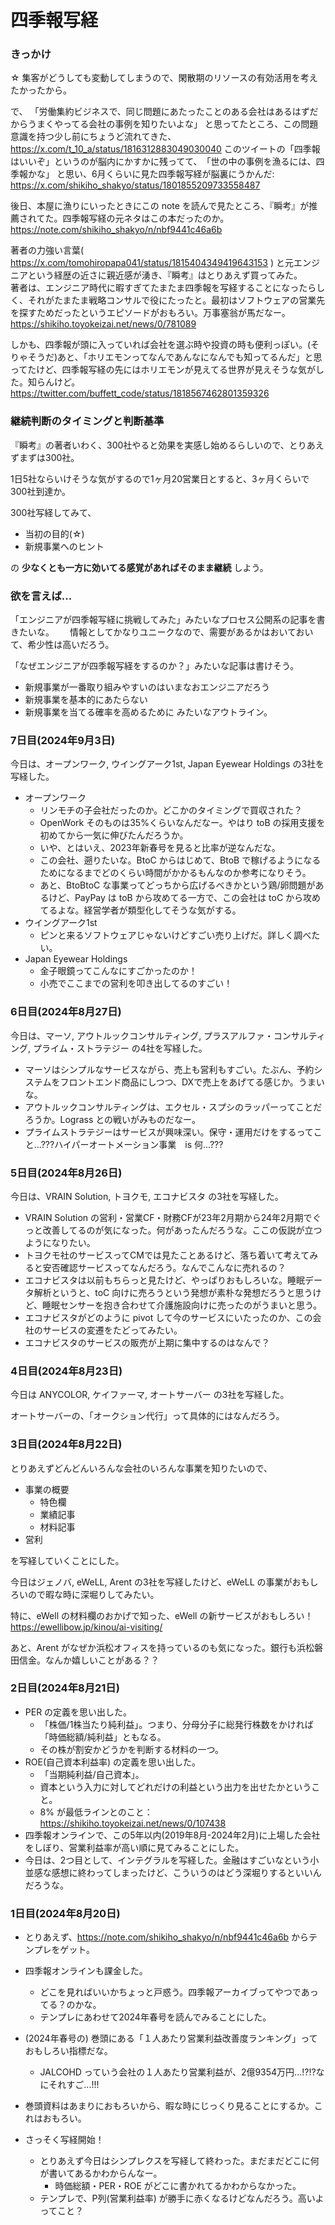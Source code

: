 
# 四季報写経


### きっかけ
☆ 集客がどうしても変動してしまうので、閑散期のリソースの有効活用を考えたかったから。

で、 「労働集約ビジネスで、同じ問題にあたったことのある会社はあるはずだからうまくやってる会社の事例を知りたいよな」 と思ってたところ、この問題意識を持つ少し前にちょうど流れてきた、
https://x.com/t_10_a/status/1816312883049030040 このツイートの「四季報はいいぞ」というのが脳内にかすかに残ってて、　「世の中の事例を漁るには、四季報かな」 と思い、6月くらいに見た四季報写経が脳裏にうかんだ: https://x.com/shikiho_shakyo/status/1801855209733558487



後日、本屋に漁りにいったときにこの note を読んで見たところ、『瞬考』が推薦されてた。四季報写経の元ネタはこの本だったのか。
https://note.com/shikiho_shakyo/n/nbf9441c46a6b

著者の力強い言葉( https://x.com/tomohiropapa041/status/1815404349419643153 ) と元エンジニアという経歴の近さに親近感が湧き、『瞬考』はとりあえず買ってみた。　　
著者は、エンジニア時代に暇すぎてたまたま四季報を写経することになったらしく、それがたまたま戦略コンサルで役にたったと。最初はソフトウェアの営業先を探すためだったというエピソードがおもろい。万事塞翁が馬だなー。https://shikiho.toyokeizai.net/news/0/781089


しかも、四季報が頭に入っていれば会社を選ぶ時や投資の時も便利っぽい。(そりゃそうだ)あと、「ホリエモンってなんであんなになんでも知ってるんだ」と思ってたけど、四季報写経の先にはホリエモンが見えてる世界が見えそうな気がした。知らんけど。https://twitter.com/buffett_code/status/1818567462801359326




### 継続判断のタイミングと判断基準

『瞬考』の著者いわく、300社やると効果を実感し始めるらしいので、とりあえずまずは300社。　　

1日5社ならいけそうな気がするので1ヶ月20営業日とすると、3ヶ月くらいで300社到達か。　　

300社写経してみて、

* 当初の目的(☆)
* 新規事業へのヒント

の **少なくとも一方に効いてる感覚があればそのまま継続** しよう。




### 欲を言えば...

「エンジニアが四季報写経に挑戦してみた」みたいなプロセス公開系の記事を書きたいな。　　
情報としてかなりユニークなので、需要があるかはおいておいて、希少性は高いだろう。　　

「なぜエンジニアが四季報写経をするのか？」みたいな記事は書けそう。
* 新規事業が一番取り組みやすいのはいまなおエンジニアだろう
* 新規事業を基本的にあたらない
* 新規事業を当てる確率を高めるために
みたいなアウトライン。

### 7日目(2024年9月3日)
今日は、オープンワーク, ウイングアーク1st, Japan Eyewear Holdings の3社を写経した。

 - オープンワーク
   - リンモチの子会社だったのか。どこかのタイミングで買収された？
   - OpenWork そのものは35%くらいなんだなー。やはり toB の採用支援を初めてから一気に伸びたんだろうか。
   - いや、とはいえ、2023年新春号を見ると比率が逆なんだな。
   - この会社、遡りたいな。BtoC からはじめて、BtoB で稼げるようになるためになるまでどのくらい時間がかかるもんなのか参考になりそう。
   - あと、BtoBtoC な事業ってどっちから広げるべきかという鶏/卵問題があるけど、PayPay は toB から攻めてる一方で、この会社は toC から攻めてるよな。経営学者が類型化してそうな気がする。
 - ウイングアーク1st
   - ピンと来るソフトウェアじゃないけどすごい売り上げだ。詳しく調べたい。
 - Japan Eyewear Holdings
   - 金子眼鏡ってこんなにすごかったのか！
   - 小売でここまでの営利を叩き出してるのすごい！

### 6日目(2024年8月27日)
今日は、マーソ, アウトルックコンサルティング, プラスアルファ・コンサルティング, プライム・ストラテジー の4社を写経した。

 - マーソはシンプルなサービスながら、売上も営利もすごい。たぶん、予約システムをフロントエンド商品にしつつ、DXで売上をあげてる感じか。うまいな。
 - アウトルックコンサルティングは、エクセル・スプシのラッパーってことだろうか。Lograss との戦いがみものだなー。
 - プライムストラテジーはサービスが興味深い。保守・運用だけをするってこと...???ハイパーオートメーション事業　is 何...???

### 5日目(2024年8月26日)
今日は、VRAIN Solution, トヨクモ, エコナビスタ の3社を写経した。

 - VRAIN Solution の営利・営業CF・財務CFが23年2月期から24年2月期でぐっと改善してるのが気になった。何があったんだろうな。ここの仮説が立つようになりたい。
 - トヨクモ社のサービスってCMでは見たことあるけど、落ち着いて考えてみると安否確認サービスってなんだろう。なんでこんなに売れるの？
 - エコナビスタは以前もちらっと見たけど、やっぱりおもしろいな。睡眠データ解析というと、toC 向けに売ろうという発想が素朴な発想だろうと思うけど、睡眠センサーを抱き合わせて介護施設向けに売ったのがうまいと思う。
 - エコナビスタがどのように pivot して今のサービスにいたったのか、この会社のサービスの変遷をたどってみたい。
 - エコナビスタのサービスの販売が上期に集中するのはなんで？



### 4日目(2024年8月23日)

今日は ANYCOLOR, ケイファーマ, オートサーバー の3社を写経した。

オートサーバーの、「オークション代行」って具体的にはなんだろう。


### 3日目(2024年8月22日)

とりあえずどんどんいろんな会社のいろんな事業を知りたいので、

 - 事業の概要
   - 特色欄
   - 業績記事
   - 材料記事
 - 営利

を写経していくことにした。

今日はジェノバ, eWeLL, Arent の3社を写経したけど、eWeLL の事業がおもしろいので暇な時に深堀りしてみたい。

特に、eWell の材料欄のおかげで知った、eWell の新サービスがおもしろい！ https://ewellibow.jp/kinou/ai-visiting/


あと、Arent がなぜか浜松オフィスを持っているのも気になった。銀行も浜松磐田信金。なんか嬉しいことがある？？

### 2日目(2024年8月21日)

 - PER の定義を思い出した。
   - 「株価/1株当たり純利益」。つまり、分母分子に総発行株数をかければ「時価総額/純利益」ともなる。
   - その株が割安かどうかを判断する材料の一つ。
 - ROE(自己資本利益率) の定義を思い出した。
   - 「当期純利益/自己資本」。
   - 資本という入力に対してどれだけの利益という出力を出せたかということ。
   - 8% が最低ラインとのこと：https://shikiho.toyokeizai.net/news/0/107438
 - 四季報オンラインで、この5年以内(2019年8月-2024年2月)に上場した会社をしぼり、営業利益率が高い順に見てみることにした。
 - 今日は、2つ目として、インテグラルを写経した。金融はすごいなという小並感な感想に終わってしまったけど、こういうのはどう深堀りするといいんだろうな。


### 1日目(2024年8月20日)

 - とりあえず、https://note.com/shikiho_shakyo/n/nbf9441c46a6b からテンプレをゲット。
 - 四季報オンラインも課金した。
   - どこを見ればいいかちょっと戸惑う。四季報アーカイブってやつであってる？のかな。
   - テンプレにあわせて2024年春号を読んでみることにした。
 - (2024年春号の) 巻頭にある「１人あたり営業利益改善度ランキング」っておもしろい指標だな。
   - JALCOHD っていう会社の１人あたり営業利益が、2億9354万円...!?!?なにそれすご...!!!
 - 巻頭資料はあまりにおもろいから、暇な時にじっくり見ることにするか。これはおもろい。

 - さっそく写経開始！
   - とりあえず今日はシンプレクスを写経して終わった。まだまだどこに何が書いてあるかわからんなー。
     - 時価総額・PER・ROE がどこに書かれてるかわからなかった。
   - テンプレで、P列(営業利益率) が勝手に赤くなるけどなんだろう。高いよってこと？

